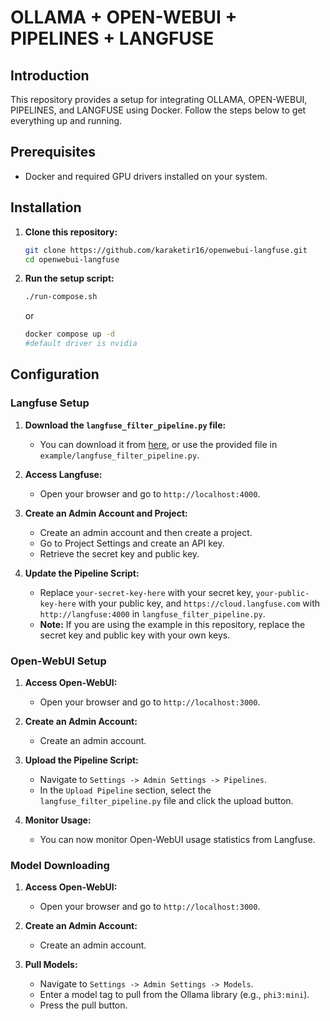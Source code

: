 # OLLAMA + OPEN-WEBUI + PIPELINES + LANGFUSE

## Introduction

This repository provides a setup for integrating OLLAMA, OPEN-WEBUI, PIPELINES, and LANGFUSE using Docker. Follow the steps below to get everything up and running.

## Prerequisites

- Docker and required GPU drivers installed on your system.

## Installation

1. **Clone this repository:**
   ```bash
   git clone https://github.com/karaketir16/openwebui-langfuse.git
   cd openwebui-langfuse
   ```

2. **Run the setup script:**
   ```bash
   ./run-compose.sh
   ```
   or
   ```bash
   docker compose up -d
   #default driver is nvidia
   ```

## Configuration

### Langfuse Setup

1. **Download the `langfuse_filter_pipeline.py` file:**
   - You can download it from [here](https://github.com/open-webui/pipelines/blob/main/examples/filters/langfuse_filter_pipeline.py), or use the provided file in `example/langfuse_filter_pipeline.py`.

2. **Access Langfuse:**
   - Open your browser and go to `http://localhost:4000`.

3. **Create an Admin Account and Project:**
   - Create an admin account and then create a project.
   - Go to Project Settings and create an API key.
   - Retrieve the secret key and public key.

4. **Update the Pipeline Script:**
   - Replace `your-secret-key-here` with your secret key, `your-public-key-here` with your public key, and `https://cloud.langfuse.com` with `http://langfuse:4000` in `langfuse_filter_pipeline.py`.
   - **Note:** If you are using the example in this repository, replace the secret key and public key with your own keys.

### Open-WebUI Setup

1. **Access Open-WebUI:**
   - Open your browser and go to `http://localhost:3000`.

2. **Create an Admin Account:**
   - Create an admin account.

3. **Upload the Pipeline Script:**
   - Navigate to `Settings -> Admin Settings -> Pipelines`.
   - In the `Upload Pipeline` section, select the `langfuse_filter_pipeline.py` file and click the upload button.

4. **Monitor Usage:**
   - You can now monitor Open-WebUI usage statistics from Langfuse.

### Model Downloading

1. **Access Open-WebUI:**
   - Open your browser and go to `http://localhost:3000`.

2. **Create an Admin Account:**
   - Create an admin account.

3. **Pull Models:**
   - Navigate to `Settings -> Admin Settings -> Models`.
   - Enter a model tag to pull from the Ollama library (e.g., `phi3:mini`).
   - Press the pull button.